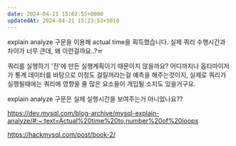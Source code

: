 ```yaml
---
date: 2024-04-21 15:02:55+0000
updatedAt: 2024-04-21 15:23:53+5010
---
```

explain analyze 구문을 이용해 actual time을 획득했습니다.
실제 쿼리 수행시간과 차이가 너무 큰데, 왜 이런걸까요..?ㅠ

쿼리를 실행하기 '전'에 만든 실행계획이기 때문이지 않을까요? 어디까지나 옵티마이저가 통계 데이터를 바탕으로 이정도 걸릴꺼라는걸 예측을 해주는것이지, 실제로 쿼리가 실행될때에는 쿼리에 영향을 줄 많은 요소들이 개입될 소지도 있을거구요. 

explain analyze 구문은 실제 실행시간을 보여주는거 아니었나요??

https://dev.mysql.com/blog-archive/mysql-explain-analyze/#:~:text=Actual%20time%20to,number%20of%20loops

https://hackmysql.com/post/book-2/